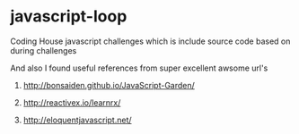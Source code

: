 # javascript-loop
Coding House javascript challenges which is include source code based on during challenges 

And also I found useful references from super excellent awsome url's 

1) http://bonsaiden.github.io/JavaScript-Garden/

2) http://reactivex.io/learnrx/

3) http://eloquentjavascript.net/

